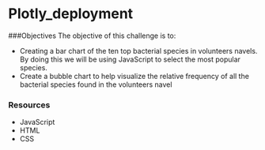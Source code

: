 # Plotly_deployment

###Objectives 
The objective of this challenge is to:
* Creating a bar chart of the ten top bacterial species in volunteers navels. By doing this we will be using JavaScript to select the most popular species. 
* Create a bubble chart to help visualize the relative frequency of all the bacterial species found in the volunteers navel

### Resources 
* JavaScript
* HTML
* CSS
